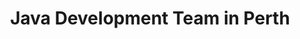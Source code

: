 ---
title: Java Development Team in Perth
permalink: /landings/locations/perth/developer/java
technology: Java
location: Perth
---